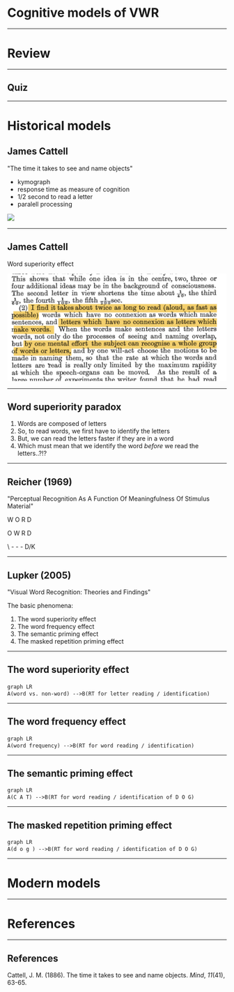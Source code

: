 # Cognitive models of VWR

---

# Review

---

## Quiz

---

# Historical models

## James Cattell

"The time it takes to see and name objects"  


<div id = "left">

- kymograph
- response time as measure of cognition
- 1/2 second to read a letter
- paralell processing

</div>



<div id = "right">


<img src="http://waywiser.rc.fas.harvard.edu/internal/media/dispatcher/141/literal%3Aresize%3Aformat%3Dpreview;jsessionid=56C9CA0702C61614C6FF1C187A74432E" width="300"/>

</div>


---

## James Cattell

Word superiority effect







<img src="https://github.com/ethanweed/ExPsyLing/blob/master/2022/Resources/Cattell%20quote%20word%20superiority.png?raw=true" width=""/>

---

## Word superiority paradox

1. Words are composed of letters
2. So, to read words, we first have to identify the letters
3. But, we can read the letters faster if they are in a word
4. Which must mean that we identify the word _before_ we read the letters..?!?

---

## Reicher (1969)

"Perceptual Recognition As A Function Of Meaningfulness Of Stimulus Material"




W O R D

O W R D

\  - - - D/K



---

## Lupker (2005)

"Visual Word Recognition: Theories and Findings"

The basic phenomena:

1. The word superiority effect
2. The word frequency effect
3. The semantic priming effect
4. The masked repetition priming effect


---

## The word superiority effect



```{.mermaid format=svg  theme=neutral width=400 }
graph LR
A(word vs. non-word) -->B(RT for letter reading / identification)

```





---


## The word frequency effect



```{.mermaid format=svg  theme=neutral width=400 }
graph LR
A(word frequency) -->B(RT for word reading / identification)

```


---

## The semantic priming effect



```{.mermaid format=svg  theme=neutral width=400 }
graph LR
A(C A T) -->B(RT for word reading / identification of D O G)

```

---

## The masked repetition priming effect


```{.mermaid format=svg  theme=neutral width=400 }
graph LR
A(d o g ) -->B(RT for word reading / identification of D O G)

```

---

# Modern models

---


# References

---

## References


<div id = "refs">

Cattell, J. M. (1886). The time it takes to see and name objects. _Mind_, _11_(41), 63-65.



</div>